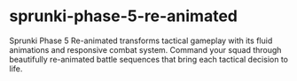# sprunki-phase-5-re-animated
Sprunki Phase 5 Re-animated transforms tactical gameplay with its fluid animations and responsive combat system. Command your squad through beautifully re-animated battle sequences that bring each tactical decision to life.
